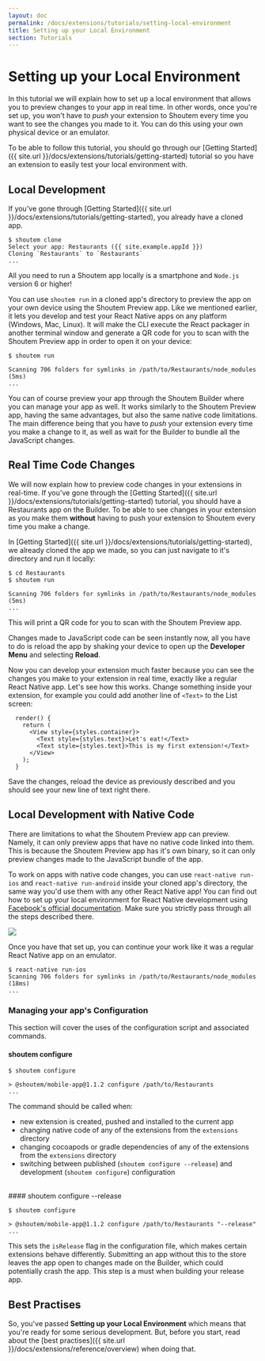 ```yaml
---
layout: doc
permalink: /docs/extensions/tutorials/setting-local-environment
title: Setting up your Local Environment
section: Tutorials
---
```


# Setting up your Local Environment

In this tutorial we will explain how to set up a local environment that allows you to preview changes to your app in real time. In other words, once you're set up, you won't have to _push_ your extension to Shoutem every time you want to see the changes you made to it. You can do this using your own physical device or an emulator.

To be able to follow this tutorial, you should go through our [Getting Started]({{ site.url }}/docs/extensions/tutorials/getting-started) tutorial so you have an extension to easily test your local environment with.

## Local Development

If you've gone through [Getting Started]({{ site.url }}/docs/extensions/tutorials/getting-started), you already have a cloned app.

```ShellSession
$ shoutem clone
Select your app: Restaurants ({{ site.example.appId }})
Cloning `Restaurants` to `Restaurants`
...
```

All you need to run a Shoutem app locally is a smartphone and `Node.js` version 6 or higher!

You can use `shoutem run` in a cloned app's directory to preview the app on your own device using the Shoutem Preview app. Like we mentioned earlier, it lets you develop and test your React Native apps on any platform (Windows, Mac, Linux). It will make the CLI execute the React packager in another terminal window and generate a QR code for you to scan with the Shoutem Preview app in order to open it on your device:

```ShellSession
$ shoutem run

Scanning 706 folders for symlinks in /path/to/Restaurants/node_modules (5ms)
...
```

You can of course preview your app through the Shoutem Builder where you can manage your app as well. It works similarly to the Shoutem Preview app, having the same advantages, but also the same native code limitations. The main difference being that you have to _push_ your extension every time you make a change to it, as well as wait for the Builder to bundle all the JavaScript changes.

## Real Time Code Changes

We will now explain how to preview code changes in your extensions in real-time. If you've gone through the [Getting Started]({{ site.url }}/docs/extensions/tutorials/getting-started) tutorial, you should have a Restaurants app on the Builder. To be able to see changes in your extension as you make them **without** having to push your extension to Shoutem every time you make a change.

In [Getting Started]({{ site.url }}/docs/extensions/tutorials/getting-started), we already cloned the app we made, so you can just navigate to it's directory and run it locally:

```ShellSession
$ cd Restaurants
$ shoutem run

Scanning 706 folders for symlinks in /path/to/Restaurants/node_modules (5ms)
...
```

This will print a QR code for you to scan with the Shoutem Preview app.

Changes made to JavaScript code can be seen instantly now, all you have to do is reload the app by shaking your device to open up the **Developer Menu** and selecting **Reload**.

Now you can develop your extension much faster because you can see the changes you make to your extension in real time, exactly like a regular React Native app. Let's see how this works. Change something inside your extension, for example you could add another line of `<Text>` to the List screen:

```javascript{5}
  render() {
    return (
      <View style={styles.container}>
        <Text style={styles.text}>Let's eat!</Text>
        <Text style={styles.text}>This is my first extension!</Text>
      </View>
    );
  }
```

Save the changes, reload the device as previously described and you should see your new line of text right there.

## Local Development with Native Code

There are limitations to what the Shoutem Preview app can preview. Namely, it can only preview apps that have no native code linked into them. This is because the Shoutem Preview app has it's own binary, so it can only preview changes made to the JavaScript bundle of the app.

To work on apps with native code changes, you can use `react-native run-ios` and `react-native run-android` inside your cloned app's directory, the same way you'd use them with any other React Native app! You can find out how to set up your local environment for React Native development using [Facebook's official documentation](https://facebook.github.io/react-native/docs/getting-started.html). Make sure you strictly pass through all the steps described there.

<p class="image">
<img src='{{ site.url }}/img/tutorials/setting-local-environment/rn-getting-started.png'/>
</p>

Once you have that set up, you can continue your work like it was a regular React Native app on an emulator.

```ShellSession
$ react-native run-ios
Scanning 706 folders for symlinks in /path/to/Restaurants/node_modules (18ms)
...
```

### Managing your app's Configuration

This section will cover the uses of the configuration script and associated commands.

#### shoutem configure

```ShellSession
$ shoutem configure

> @shoutem/mobile-app@1.1.2 configure /path/to/Restaurants
...
```

The command should be called when:
 - new extension is created, pushed and installed to the current app
 - changing native code of any of the extensions from the `extensions` directory
 - changing cocoapods or gradle dependencies of any of the extensions from the `extensions` directory
 - switching between published (`shoutem configure --release`) and development (`shoutem configure`) configuration

<br/>
#### shoutem configure --release

```ShellSession
$ shoutem configure

> @shoutem/mobile-app@1.1.2 configure /path/to/Restaurants "--release"
...
```

This sets the `isRelease` flag in the configuration file, which makes certain extensions behave differently. Submitting an app without this to the store leaves the app open to changes made on the Builder, which could potentially crash the app. This step is a must when building your release app.

## Best Practises

So, you've passed **Setting up your Local Environment** which means that you're ready for some serious development. But, before you start, read about the [best practises]({{ site.url }}/docs/extensions/reference/overview) when doing that.
